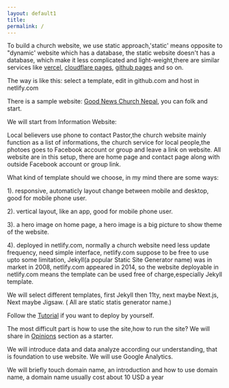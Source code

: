 ```yaml
---
layout: default1
title:
permalink: /
---
```


To build a church website, we use static approach,'static' means opposite to "dynamic' website which has a database, the static website doesn't has a database, which make it less complicated and light-weight,there are similar services like [vercel](https://vercel.com/), [cloudflare pages](https://pages.cloudflare.com/), [github pages](https://pages.github.com) and so on.

The way is like this: select a template, edit in github.com and host in netlify.com

There is a sample website: [Good News Church Nepal](https://goodnewschurchnp.netlify.app), you can folk and start.

We will start from Information Website:

Local believers use phone to contact Pastor,the church website mainly function as a list of informations, the church service for local people,the photoes goes to Facebook account or group and leave a link on website. All website are in this setup, there are home page and contact page along with outside Facebook account or group link.

What kind of template should we choose, in my mind there are some ways:

1). responsive, automaticly layout change between mobile and desktop, good for mobile phone user.

2). vertical layout, like an app, good for mobile phone user.

3). a hero image on home page, a hero image is a big picture to show theme of the website.

4). deployed in netlify.com, normally a church website need less update frequency, need simple interface, netlify.com suppose to be free to use upto some limitation, Jekyll(a popular Static Site Generator name) was in market in 2008, netlify.com appeared in 2014, so the website deployable in netlify.com means the template can be used free of charge,especially Jekyll template.

We will select different templates, first Jekyll then 11ty, next maybe Next.js, Next maybe Jigsaw. ( All are static statis generator name.)

Follow the [Tutorial](/tutorial) if you want to deploy by yourself.

The most difficult part is how to use the site,how to run the site? We will share in [Opinions](/opinions) section as a starter.

We will introduce data and data analyze according our understanding, that is foundation to use website. We will use Google Analytics.

We will briefly touch domain name, an introduction and how to use domain name, a domain name usually cost about 10 USD a year 

